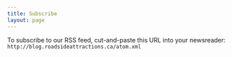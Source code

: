 ```yaml
---
title: Subscribe
layout: page
---
```


To subscribe to our RSS feed, cut-and-paste this URL into your newsreader:
```http://blog.roadsideattractions.ca/atom.xml```
